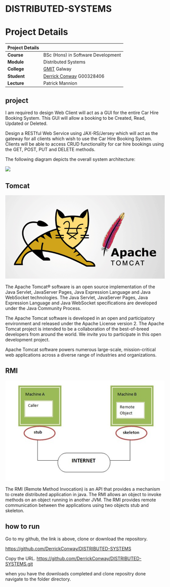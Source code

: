 # DISTRIBUTED-SYSTEMS


# Project Details<a name = "details"></a>

| Project Details   |     |
| --- | --- |
| **Course** | BSc (Hons) in Software Development  |
| **Module** |  Distributed Systems |
| **College** | [GMIT](http://www.gmit.ie/) Galway |
| **Student** | [Derrick Conway](https://www.linkedin.com/in/derrick-conway-12b81113a/) G00328406 |
| **Lecture** | Patrick Mannion |


## project

I am required to design Web Client will act as a GUI for the entire Car Hire Booking System. This GUI will allow a booking
to be Created, Read, Updated or Deleted.

Design a RESTful Web Service using JAX-RS/Jersey which will act as the gateway for all clients
which wish to use the Car Hire Booking System. Clients will be able to access CRUD functionality for
car hire bookings using the GET, POST, PUT and DELETE methods.

The following diagram depicts the overall system architecture:


![](https://user-images.githubusercontent.com/10883051/48415294-e6286700-e744-11e8-9192-33881082e14b.png)

## Tomcat


<p align="center"><kbd><img src="https://github.com/DerrickConway/DISTRIBUTED-SYSTEMS/blob/master/images/img.png"></p></kbd>
The Apache Tomcat® software is an open source implementation of the Java Servlet, JavaServer Pages, Java Expression Language and Java WebSocket technologies. The Java Servlet, JavaServer Pages, Java Expression Language and Java WebSocket specifications are developed under the Java Community Process.

The Apache Tomcat software is developed in an open and participatory environment and released under the Apache License version 2. The Apache Tomcat project is intended to be a collaboration of the best-of-breed developers from around the world. We invite you to participate in this open development project.

Apache Tomcat software powers numerous large-scale, mission-critical web applications across a diverse range of industries and organizations.

## RMI
<p align="center"><kbd><img src="https://github.com/DerrickConway/DISTRIBUTED-SYSTEMS/blob/master/images/img1.png"></p></kbd>
The RMI (Remote Method Invocation) is an API that provides a mechanism to create distributed application in java. The RMI allows an object to invoke methods on an object running in another JVM. The RMI provides remote communication between the applications using two objects stub and skeleton.

## how to run

Go to my github, the link is above, clone or download the repository.

https://github.com/DerrickConway/DISTRIBUTED-SYSTEMS

Copy the URL.
https://github.com/DerrickConway/DISTRIBUTED-SYSTEMS.git

when you have the downloads completed and clone repositry done navigate to the folder directory. 
